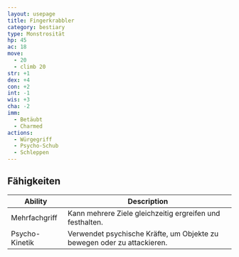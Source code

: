 ```yaml
---
layout: usepage
title: Fingerkrabbler
category: bestiary
type: Monstrosität
hp: 45
ac: 18
move:
  - 20
  - climb 20
str: +1
dex: +4
con: +2
int: -1
wis: +3
cha: -2
imm:
  - Betäubt
  - Charmed
actions:
  - Würgegriff
  - Psycho-Schub
  - Schleppen
---
```


<!--more-->

## Fähigkeiten

| Ability        | Description                                                             |
|----------------|-------------------------------------------------------------------------|
| Mehrfachgriff  | Kann mehrere Ziele gleichzeitig ergreifen und festhalten.               |
| Psycho-Kinetik | Verwendet psychische Kräfte, um Objekte zu bewegen oder zu attackieren. |
